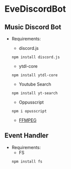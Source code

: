 # EveDiscordBot

## Music Discord Bot

- Requirements:
	- discord.js

 	```
 	npm install discord.js
 	```

	- ytdl-core

 	```
 	npm install ytdl-core
 	```
 
	- Youtube Search

	```
	npm install yt-search
	```

	- Oppusscript
 
	```
	npm i opusscript
	```

	- [FFMPEG](https://www.youtube.com/watch?v=r1AtmY-RMyQ&t=35s)

 

## Event Handler

- Requirements:
	- FS
	```
	npm install fs
	```
